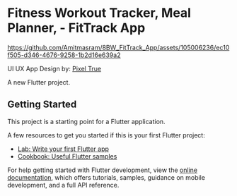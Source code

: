 # Fitness Workout Tracker, Meal Planner, - FitTrack App 




https://github.com/Amitmasram/8BW_FitTrack_App/assets/105006236/ec10f505-d346-4676-9258-1b2d16e639a2



UI UX App Design by: [Pixel True](https://www.pixeltrue.com/free-ui-kits/fitness-app-ui-kit)

A new Flutter project.

## Getting Started

This project is a starting point for a Flutter application.

A few resources to get you started if this is your first Flutter project:

- [Lab: Write your first Flutter app](https://docs.flutter.dev/get-started/codelab)
- [Cookbook: Useful Flutter samples](https://docs.flutter.dev/cookbook)

For help getting started with Flutter development, view the
[online documentation](https://docs.flutter.dev/), which offers tutorials,
samples, guidance on mobile development, and a full API reference.
